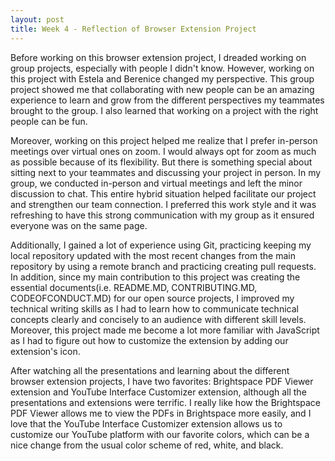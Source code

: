 ```yaml
---
layout: post
title: Week 4 - Reflection of Browser Extension Project 
---
```




Before working on this browser extension project, I dreaded working on group projects, especially with people I didn't know. However, working on this project with Estela and Berenice changed my perspective. This group project showed me that collaborating with new people can be an amazing experience to learn and grow from the different perspectives my teammates brought to the group. I also learned that working on a project with the right people can be fun. 

Moreover, working on this project helped me realize that I prefer in-person meetings over virtual ones on zoom. I would always opt for zoom as much as possible because of its flexibility. But there is something special about sitting next to your teammates and discussing your project in person. In my group, we conducted in-person and virtual meetings and left the minor discussion to chat. This entire hybrid situation helped facilitate our project and strengthen our team connection. I preferred this work style and it was refreshing to have this strong communication with my group as it ensured everyone was on the same page. 

<!--more-->

Additionally, I gained a lot of experience using Git, practicing keeping my local repository updated with the most recent changes from the main repository by using a remote branch and practicing creating pull requests. In addition, since my main contribution to this project was creating the essential documents(i.e. README.MD, CONTRIBUTING.MD, CODEOFCONDUCT.MD) for our open source projects, I improved my technical writing skills as I had to learn how to communicate technical concepts clearly and concisely to an audience with different skill levels. Moreover, this project made me become a lot more familiar with JavaScript as I had to figure out how to customize the extension by adding our extension's icon. 

After watching all the presentations and learning about the different browser extension projects, I have two favorites: Brightspace PDF Viewer extension and YouTube Interface Customizer extension, although all the presentations and extensions were terrific. I really like how the Brightspace PDF Viewer allows me to view the PDFs in Brightspace more easily, and I love that the YouTube Interface Customizer extension allows us to customize our YouTube platform with our favorite colors, which can be a nice change from the usual color scheme of red, white, and black. 



